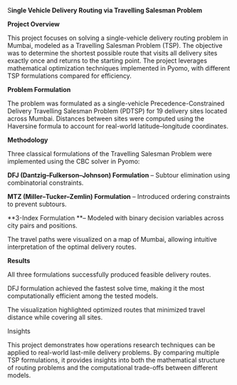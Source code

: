S**ingle Vehicle Delivery Routing via Travelling Salesman Problem**

**Project Overview**

This project focuses on solving a single-vehicle delivery routing problem in Mumbai, modeled as a Travelling Salesman Problem (TSP). The objective was to determine the shortest possible route that visits all delivery sites exactly once and returns to the starting point. The project leverages mathematical optimization techniques implemented in Pyomo, with different TSP formulations compared for efficiency.

**Problem Formulation**

The problem was formulated as a single-vehicle Precedence-Constrained Delivery Travelling Salesman Problem (PDTSP) for 19 delivery sites located across Mumbai. Distances between sites were computed using the Haversine formula to account for real-world latitude–longitude coordinates.

**Methodology**

Three classical formulations of the Travelling Salesman Problem were implemented using the CBC solver in Pyomo:

**DFJ (Dantzig–Fulkerson–Johnson) Formulation** – Subtour elimination using combinatorial constraints.

**MTZ (Miller–Tucker–Zemlin) Formulation** – Introduced ordering constraints to prevent subtours.

**3-Index Formulation **– Modeled with binary decision variables across city pairs and positions.

The travel paths were visualized on a map of Mumbai, allowing intuitive interpretation of the optimal delivery routes.

**Results**

All three formulations successfully produced feasible delivery routes.

DFJ formulation achieved the fastest solve time, making it the most computationally efficient among the tested models.

The visualization highlighted optimized routes that minimized travel distance while covering all sites.

Insights

This project demonstrates how operations research techniques can be applied to real-world last-mile delivery problems. By comparing multiple TSP formulations, it provides insights into both the mathematical structure of routing problems and the computational trade-offs between different models.
